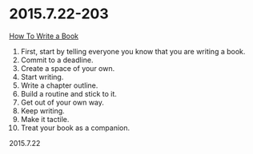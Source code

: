 2015.7.22-203
=============
[How To Write a Book](https://medium.com/the-coffeelicious/how-to-write-a-book-acc7ba734c42)

1. First, start by telling everyone you know that you are writing a book.
2. Commit to a deadline.
3. Create a space of your own.
4. Start writing.
5. Write a chapter outline.
6. Build a routine and stick to it.
7. Get out of your own way.
8. Keep writing.
9. Make it tactile.
10. Treat your book as a companion.

2015.7.22